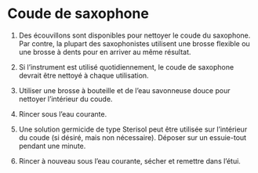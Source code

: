 # Coude de saxophone

1. Des écouvillons sont disponibles pour nettoyer le coude du saxophone. Par
   contre, la plupart des saxophonistes utilisent une brosse flexible ou une
   brosse à dents pour en arriver au même résultat.
   
2. Si l’instrument est utilisé quotidiennement, le coude de saxophone devrait
   être nettoyé à chaque utilisation.

3. Utiliser une brosse à bouteille et de l’eau savonneuse douce pour nettoyer
   l’intérieur du coude.
   
4. Rincer sous l’eau courante.

5. Une solution germicide de type Sterisol peut être utilisée sur l’intérieur du
   coude (si désiré, mais non nécessaire). Déposer sur un essuie-tout pendant
   une minute.
   
6. Rincer à nouveau sous l’eau courante, sécher et remettre dans l’étui.
